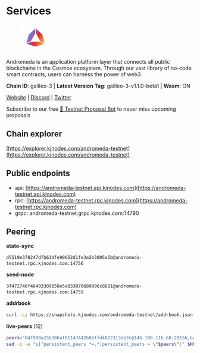 # Services

<figure><img src="https://raw.githubusercontent.com/kj89/cosmos-images/main/logos/andromeda.png" alt=""><figcaption></figcaption></figure>

Andromeda is an application platform layer that connects all  public blockchains in the Cosmos ecosystem. Through our vast  library of no-code smart contracts, users can harness the power of web3.

**Chain ID**: galileo-3 | **Latest Version Tag**: galileo-3-v1.1.0-beta1 | **Wasm**: ON

[Website](https://www.andromedaprotocol.io) | [Discord](https://discord.gg/wzM3kSN3sE) | [Twitter](https://twitter.com/andromedaprot)



Subscribe to our free [🤖 Testnet Proposal Bot](https://t.me/kjnodes_testnet_proposal_bot) to never miss upcoming proposals


## Chain explorer
[https://explorer.kjnodes.com/andromeda-testnet](https://explorer.kjnodes.com/andromeda-testnet)

## Public endpoints

* api: [https://andromeda-testnet.api.kjnodes.com](https://andromeda-testnet.api.kjnodes.com)
* rpc: [https://andromeda-testnet.rpc.kjnodes.com](https://andromeda-testnet.rpc.kjnodes.com)
* grpc: andromeda-testnet.grpc.kjnodes.com:14790

## Peering

**state-sync**

```text
d5519e378247dfb61dfe90652d1fe3e2b3005a5b@andromeda-testnet.rpc.kjnodes.com:14756
```

**seed-node**

```text
3f472746f46493309650e5a033076689996c8881@andromeda-testnet.rpc.kjnodes.com:14759
```

**addrbook**
```bash
curl -Ls https://snapshots.kjnodes.com/andromeda-testnet/addrbook.json > $HOME/.andromedad/config/addrbook.json
```

**live-peers** (12)
```bash
peers="04f999a256386af81147442b05ffd4022313de2c@146.190.116.68:20156,bc8a474a75951713263b2ed96105a70ad38804dc@1.15.131.138:26656,d3c2ce714e2c803d8686a0101711bf7164f844be@62.171.146.21:26656,62f7aaafd73816bdaf685a6270541c1d1f8162ad@155.133.27.170:26656,56f709e56ef9e95fcfd9376e28f4afdd1178ca09@65.109.30.90:38656,385bda41dc8ce86d0dd4c99d3cf371ca8fccfeb6@135.125.189.131:20095,717066f5726fb3cd7096f84911c7c8bfe5953e62@81.68.158.68:26656,debdccc98a2f6ed72561d7866381003903197935@144.126.142.78:29656,0f966c78a7ac4722bd389f5c010efb8235ca8f73@65.108.227.112:14656,1c101b595362f6a5856ef34f43545cf95eb34912@65.109.26.21:15656,57accd1be23702a5b374f84e990d85e4ddac47c8@142.132.237.91:20156,d5519e378247dfb61dfe90652d1fe3e2b3005a5b@65.109.68.190:14756"
sed -i -e "s|^persistent_peers *=.*|persistent_peers = \"$peers\"|" $HOME/.andromedad/config/config.toml
```
